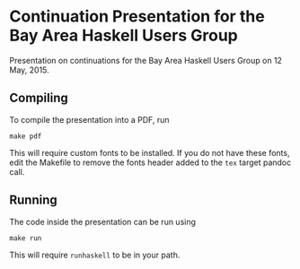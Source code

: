 Continuation Presentation for the Bay Area Haskell Users Group
==============================================================

Presentation on continuations for the Bay Area Haskell Users Group on 12
May, 2015.


Compiling
---------

To compile the presentation into a PDF, run

    make pdf

This will require custom fonts to be installed. If you do not have these
fonts, edit the Makefile to remove the fonts header added to the `tex`
target pandoc call.


Running
-------

The code inside the presentation can be run using

    make run

This will require `runhaskell` to be in your path.
